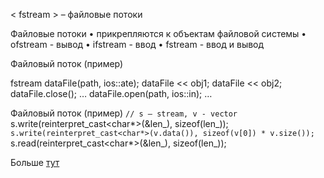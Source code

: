 < fstream > – файловые потоки

Файловые потоки 
• прикрепляются к объектам файловой системы 
• ofstream - вывод 
• ifstream - ввод 
• fstream - ввод и вывод

Файловый поток (пример) 

fstream dataFile(path, ios::ate); 
dataFile << obj1; 
dataFile << obj2; 
dataFile.close(); 
… 
dataFile.open(path, ios::in);
…

Файловый поток (пример) 
`// s – stream, v - vector 
`s.write(reinterpret_cast<char*>(&len_), sizeof(len_)); 
`s.write(reinterpret_cast<char*>(v.data()), sizeof(v[0]) * v.size()); 
`s.read(reinterpret_cast<char*>(&len_), sizeof(len_));

Больше [тут](ввод%20и%20вывод,%20стандартная%20библиотека)